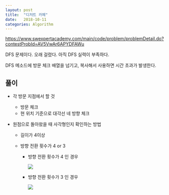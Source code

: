```yaml
---
layout: post
title:  "디저트 카페"
date:   2018-10-11
categories: Algorithm
---
```


<https://www.swexpertacademy.com/main/code/problem/problemDetail.do?contestProbId=AV5VwAr6APYDFAWu>

DFS 문제이다. 오래 걸렸다. 아직 DFS 실력이 부족하다. 

DFS 메소드에 방문 체크 배열을 넘기고, 복사해서 사용하면 시간 초과가 발생한다.

## 풀이

- 각 방문 지점에서 할 것

  - 방문 체크 
  - 현 위치 기준으로 대각선 네 방향 체크

- 원점으로 돌아왔을 때 사각형인지 확인하는 방법

  - 길이가 4이상

  - 방향 전환 횟수가 4 or 3

    - 방향 전환 횟수가 4 인 경우

      ![](/image/desertCafe03.png)

    - 방향 전환 횟수가 3 인 경우

      ![](/image/desertCafe04.png)
